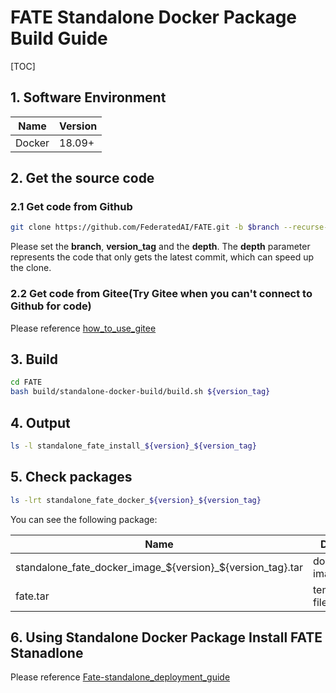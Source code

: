 # FATE Standalone Docker Package Build Guide

[TOC]

## 1. Software Environment

| Name   | Version |
| ------ | ------- |
| Docker | 18.09+  |

## 2. Get the source code

### 2.1 Get code from Github

```bash
git clone https://github.com/FederatedAI/FATE.git -b $branch --recurse-submodules --depth=1
```

Please set the **branch**, **version_tag** and the **depth**.
The **depth** parameter represents the code that only gets the latest commit, which can speed up the clone.

### 2.2 Get code from Gitee(Try Gitee when you can't connect to Github for code)

Please reference [how_to_use_gitee](../common/how_to_use_gitee.md)

## 3. Build

```bash
cd FATE
bash build/standalone-docker-build/build.sh ${version_tag}
```

## 4. Output

```bash
ls -l standalone_fate_install_${version}_${version_tag}
```

## 5. Check packages

```bash
ls -lrt standalone_fate_docker_${version}_${version_tag}
```

You can see the following package:

| Name                                                       | Details          |
| ---------------------------------------------------------- | ---------------- |
| standalone_fate_docker_image_${version}_${version_tag}.tar | docker image tar |
| fate.tar                                                   | temporary files  |

## 6. Using Standalone Docker Package Install FATE Stanadlone

Please reference [Fate-standalone_deployment_guide](../deploy/../../deploy/standalone-deploy/doc/Fate-standalone_deployment_guide.md)